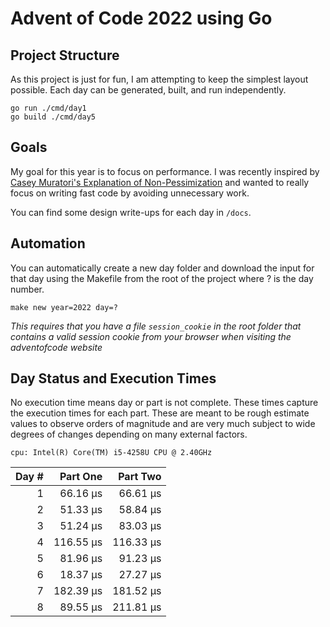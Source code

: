 # Advent of Code 2022 using Go

## Project Structure
As this project is just for fun, I am attempting to keep the simplest layout possible. Each day can be generated,
built, and run independently. 

```shell
go run ./cmd/day1
go build ./cmd/day5
```

## Goals 
My goal for this year is to focus on performance. I was recently inspired by
[Casey Muratori's Explanation of Non-Pessimization](https://www.youtube.com/watch?v=pgoetgxecw8) and wanted to really
focus on writing fast code by avoiding unnecessary work. 

You can find some design write-ups for each day in `/docs`.

## Automation
You can automatically create a new day folder and download the input for that day using
the Makefile from the root of the project where ? is the day number.

```shell
make new year=2022 day=?
```

*This requires that you have a file `session_cookie` in the root folder that contains a valid session cookie
from your browser when visiting the adventofcode website*

## Day Status and Execution Times
No execution time means day or part is not complete. These times capture the execution times
for each part. These are meant to be rough estimate values to observe orders of magnitude and
are very much subject to wide degrees of changes depending on many external factors.

`cpu: Intel(R) Core(TM) i5-4258U CPU @ 2.40GHz`

| Day # |  Part One  |   Part Two  | 
| ----: |  -------:  |  -------:   | 
| 1     |  66.16 µs  |  66.61 µs   | 
| 2     |  51.33 µs  |  58.84 µs   |
| 3     |  51.24 µs  |  83.03 µs   |
| 4     | 116.55 µs  | 116.33 µs   |
| 5     |  81.96 µs  |  91.23 µs   |
| 6     |  18.37 µs  |  27.27 µs   |
| 7     | 182.39 µs  | 181.52 µs   |
| 8     |  89.55 µs  | 211.81 µs   |